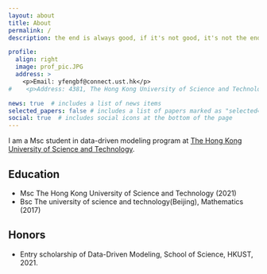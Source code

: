 ```yaml
---
layout: about
title: About
permalink: /
description: the end is always good, if it's not good, it's not the end

profile:
  align: right
  image: prof_pic.JPG
  address: >
    <p>Email: yfengbf@connect.ust.hk</p>
#    <p>Address: 4381, The Hong Kong University of Science and Technology, Hong Kong</p>

news: true  # includes a list of news items
selected_papers: false # includes a list of papers marked as "selected={true}"
social: true  # includes social icons at the bottom of the page
---
```


I am a Msc student in data-driven modeling program at [The Hong Kong University of Science and Technology](https://hkust.edu.hk).


## Education

- Msc The Hong Kong University of Science and Technology (2021)
- Bsc The university of science and technology(Beijing), Mathematics (2017)



## Honors

- Entry scholarship of Data-Driven Modeling, School of Science, HKUST, 2021.


<!-- Put your address / P.O. box / other info right below your picture. You can also disable any these elements by editing `profile` property of the YAML header of your `_pages/about.md`. Edit `_bibliography/papers.bib` and Jekyll will render your [publications page](/al-folio/publications/) automatically. -->

<!-- Link to your social media connections, too. This theme is set up to use [Font Awesome icons](http://fortawesome.github.io/Font-Awesome/) and [Academicons](https://jpswalsh.github.io/academicons/), like the ones below. Add your Facebook, Twitter, LinkedIn, Google Scholar, or just disable all of them. -->
